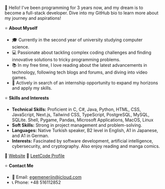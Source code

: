 👋 Hello! I've been programming for 3 years now, and my dream is to become a full-stack developer. Dive into my GitHub bio to learn more about my journey and aspirations!

⭐️ **About Myself**

- 🎓 Currently in the second year of university studying computer science.
- 💻 Passionate about tackling complex coding challenges and finding innovative solutions to tricky programming problems.
- 📚 In my free time, I love reading about the latest advancements in technology, following tech blogs and forums, and diving into video games.
- 🚀 Actively in search of an internship opportunity to expand my horizons and apply my skills.

⭐️ **Skills and Interests**

- **Technical Skills:** Proficient in C, C#, Java, Python, HTML, CSS, JavaScript, Next.js, Tailwind CSS, TypeScript, PostgreSQL, MySQL, SQLite. Shell, Pygame, Pandas, Microsoft Applications, MacOS, Linux
- **Soft Skills:** Strong in project management and problem-solving.
- **Languages:** Native Turkish speaker, B2 level in English, A1 in Japanese, and A1 in German.
- **Interests:** Fascinated by software development, artificial intelligence, cybersecurity, and cryptography. Also enjoy reading and manga comics.

🔗 [Website](https:/egemenerin.com)
🔗 [LeetCode Profile](https://leetcode.com/EgemenEriin/)

⭐️ **Contact Me**

- 📧 Email: egemeneriin@icloud.com
- 📞 Phone: +48 516112852
